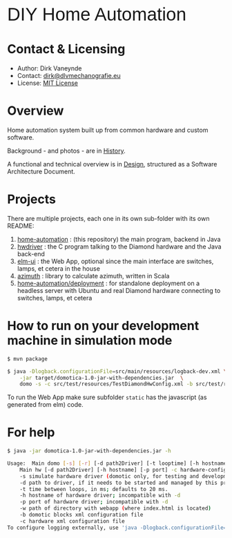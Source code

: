 <span style="font-family:Arial; font-size:3em;">DIY Home Automation</span>

# Contact & Licensing
- Author: Dirk Vaneynde
- Contact: dirk@dlvmechanografie.eu
- License: [MIT License](./LICENSE.txt)

# Overview

Home automation system built up from common hardware and custom software.

Background - and photos - are in [History](./HISTORY.md).

A functional and technical overview is in [Design](./DESIGN.md), structured as a Software Architecture Document. 

# Projects

There are multiple projects, each one in its own sub-folder with its own README:

1. [home-automation](./README.md) : (this repository) the main program, backend in Java
2. [hwdriver](../hwdriver/README.md) : the C program talking to the Diamond hardware and the Java back-end
3. [elm-ui](../elm-ui/README.md) : the Web App, optional since the main interface are switches, lamps, et cetera in the house
4. [azimuth](../azimuth/README.md) : library to calculate azimuth,  written in Scala
5. [home-automation/deployment](./deployment/README.md) : for standalone deployment on a headless server with Ubuntu and real Diamond hardware connecting to switches, lamps, et cetera


# How to run on your development machine in simulation mode

```bash
$ mvn package

$ java -Dlogback.configurationFile=src/main/resources/logback-dev.xml \
    -jar target/domotica-1.0-jar-with-dependencies.jar  \
    domo -s -c src/test/resources/TestDiamondHwConfig.xml -b src/test/resources/TestDomoticConfig.xml -w static
```

To run the Web App make sure subfolder `static` has the javascript (as generated from elm) code.


# For help
```bash
$ java -jar domotica-1.0-jar-with-dependencies.jar -h

Usage:	Main domo [-s] [-r] [-d path2Driver] [-t looptime] [-h hostname] [-p port] [-w webapproot] -b blocks-config-file -c hardware-config-file
	Main hw [-d path2Driver] [-h hostname] [-p port] -c hardware-config-file
	-s simulate hardware driver (domotic only, for testing and development)
	-d path to driver, if it needs to be started and managed by this program
	-t time between loops, in ms; defaults to 20 ms.
	-h hostname of hardware driver; incompatible with -d
	-p port of hardware driver; incompatible with -d	
    -w path of directory with webapp (where index.html is located)
	-b domotic blocks xml configuration file
	-c hardware xml configuration file
To configure logging externally, use 'java -Dlogback.configurationFile=/path/to/config.xml ...' or system env variable.
```



